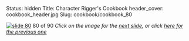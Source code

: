 Status: hidden
Title: Character Rigger's Cookbook
header_cover: cookbook_header.jpg
Slug: cookbook/cookbook_80

[![slide 80](https://dl.dropboxusercontent.com/u/2977490/presentations/cookbook/img80.jpg)](cookbook_81)
80 of 90
_Click on the image for the [next slide](cookbook_81), or click [here for the previous one](cookbook_79)_
